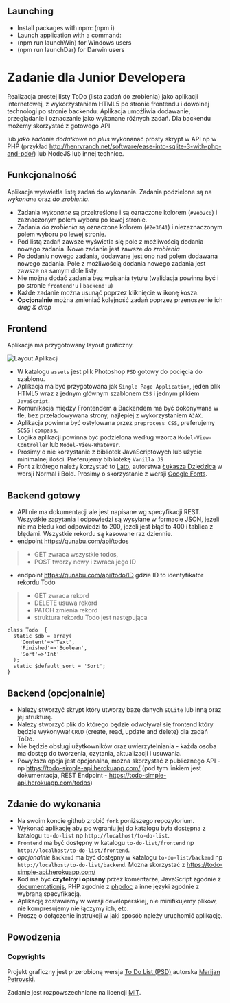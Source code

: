 ## Launching
  - Install packages with npm: (npm i)
  - Launch application with a command:
  - (npm run launchWin) for Windows users
  - (npm run launchDar) for Darwin users

# Zadanie dla Junior Developera

Realizacja prostej listy ToDo (lista zadań do zrobienia) jako aplikacji internetowej, z wykorzystaniem HTML5 po stronie frontendu i dowolnej technologi po stronie backendu. Aplikacja umożliwia dodawanie, przeglądanie i oznaczanie jako wykonane różnych zadań.
Dla backendu możemy skorzystać z gotowego API 

lub *jako zadanie dodatkowe na plus* wykonanać prosty skrypt w API np w PHP (przykład http://henryranch.net/software/ease-into-sqlite-3-with-php-and-pdo/) lub NodeJS lub innej technice. 

## Funkcjonalność 
Aplikacja wyświetla listę zadań do wykonania. Zadania podzielone są na *wykonane* oraz *do zrobienia*. 
  - Zadania *wykonane* są przekreślone i są oznaczone kolorem (`#9eb2c0`) i zaznaczonym polem wyboru po lewej stronie.  
  - Zadania *do zrobienia* są oznaczone kolorem (`#2e3641`) i niezaznaczonym polem wyboru po lewej stronie. 
  - Pod listą zadań zawsze wyświetla się pole z możliwością dodania nowego zadania. Nowe zadanie jest zawsze *do zrobienia*
  - Po dodaniu nowego zadania, dodawane jest ono nad polem dodawana nowego zadania. Pole z możliwością dodania nowego zadania jest zawsze na samym dole listy. 
  - Nie można dodać zadania bez wpisania tytułu (walidacja powinna być i po stronie `frontend'u` i `backend'u`)
  - Każde zadanie można usunąć poprzez kliknięcie w ikonę kosza.
  - **Opcjonalnie** można zmieniać kolejność zadań poprzez przenoszenie ich *drag & drop*
  
## Frontend
Aplikacja ma przygotowany layout graficzny.

![Layout Aplikacji](https://raw.githubusercontent.com/qunabu/junior-recruitment-task/master/assets/to-do-list.png) 

  - W katalogu `assets` jest plik Photoshop `PSD` gotowy do pocięcia do szablonu. 
  - Aplikacja ma być przygotowana jak `Single Page Application`, jeden plik HTML5 wraz z jednym głównym szablonem `CSS` i jednym plikiem `JavaScript`. 
  - Komunikacja między Frontendem a Backendem ma być dokonywana w tle, bez przeładowywana strony, najlepiej z wykorzystaniem `AJAX`. 
  - Aplikacja powinna być ostylowana przez `preprocess CSS`, preferujemy `SCSS` i `compass`.  
  - Logika aplikacji powinna być podzielona według wzorca `Model-View-Controller` lub `Model-View-Whatever`.
  - Prosimy o nie korzystanie z bibliotek JavaScriptowych lub użycie minimalnej ilości. Preferujemy bibliotekę `Vanilla JS`
  - Font z którego należy korzystać to [Lato](https://www.google.com/fonts#UsePlace:use/Collection:Lato), autorstwa [Łukasza Dziedzica](http://www.lukaszdziedzic.eu/) w wersji Normal i Bold. Prosimy o skorzystanie z wersji [Google Fonts](https://www.google.com/fonts#UsePlace:use/Collection:Lato).
  
## Backend gotowy 
  - API nie ma dokumentacji ale jest napisane wg specyfikacji REST. Wszystkie zapytania i odpowiedzi są wysyłane w formacie JSON, jeżeli nie ma błedu kod odpowiedzi to 200, jeżeli jest błąd to 400 i tablica z błędami. Wszystkie rekordu są kasowane raz dziennie. 
  - endpoint https://qunabu.com/api/todos 
  > - GET zwraca wszystkie todos, 
  > - POST tworzy nowy i zwraca jego ID
  - endpoint https://qunabu.com/api/todo/ID gdzie ID to identyfikator rekordu Todo 
  > - GET zwraca rekord
  > - DELETE usuwa rekord 
  > - PATCH zmienia rekord 
  > - struktura rekordu Todo jest następująca 
  
```
class Todo  {
  static $db = array(
    'Content'=>'Text',
    'Finished'=>'Boolean',
    'Sort'=>'Int'
  );
  static $default_sort = 'Sort';
}
```
## Backend (opcjonalnie)
  - Należy stworzyć skrypt który utworzy bazę danych `SQLite` lub inną oraz jej strukturę.
  - Należy stworzyć plik do którego będzie odwoływał się frontend który będzie wykonywał `CRUD` (create, read, update and delete) dla zadań ToDo. 
  - Nie będzie obsługi użytkowników oraz uwierzytelniania - każda osoba ma dostęp do tworzenia, czytania, aktualizacji i usuwania.
  - Powyższa opcja jest opcjonalna, można skorzystać z publicznego API - np https://todo-simple-api.herokuapp.com/ (pod tym linkiem jest dokumentacja, REST Endpoint - https://todo-simple-api.herokuapp.com/todos)
  
  
## Zdanie do wykonania 
  - Na swoim koncie github zrobić `fork` poniższego repozytorium.
  - Wykonać aplikację aby po wgraniu jej do katalogu była dostępna z katalogu `to-do-list` np `http://localhost/to-do-list`.
  - `Frontend` ma być dostępny w katalogu `to-do-list/frontend` np `http://localhost/to-do-list/frontend`.
  - *opcjonalnie* `Backend` ma być dostępny w katalogu `to-do-list/backend` np `http://localhost/to-do-list/backend`. Można skorzystać z https://todo-simple-api.herokuapp.com/
  - Kod ma być **czytelny i opisany** przez komentarze, JavaScript zgodnie z [documentationjs](https://github.com/documentationjs/documentation/blob/master/docs/GETTING_STARTED.md), PHP zgodnie z [phpdoc](https://www.phpdoc.org/docs/latest/getting-started/your-first-set-of-documentation.html) a inne języki zgodnie z wybraną specyfikacją.
  - Aplikację zostawiamy w wersji developerskiej, nie minifikujemy plików, nie kompresujemy nie łączymy ich, etc.
  - Proszę o dołączenie instrukcji w jaki sposób należy uruchomić aplikację. 
  
## Powodzenia

### Copyrights

Projekt graficzny jest przerobioną wersja [To Do List (PSD)](https://www.behance.net/gallery/10852567/To-Do-List-(PSD)) autorska [Marijan Petrovski](https://www.behance.net/psdchat).

Zadanie jest rozpowszechniane na licencji [MIT](https://opensource.org/licenses/MIT).

